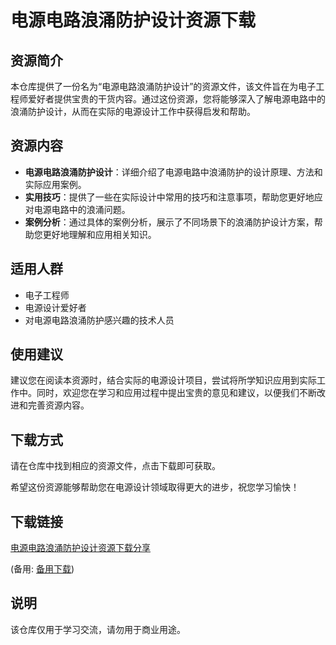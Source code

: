 # 电源电路浪涌防护设计资源下载

## 资源简介

本仓库提供了一份名为“电源电路浪涌防护设计”的资源文件，该文件旨在为电子工程师爱好者提供宝贵的干货内容。通过这份资源，您将能够深入了解电源电路中的浪涌防护设计，从而在实际的电源设计工作中获得启发和帮助。

## 资源内容

- **电源电路浪涌防护设计**：详细介绍了电源电路中浪涌防护的设计原理、方法和实际应用案例。
- **实用技巧**：提供了一些在实际设计中常用的技巧和注意事项，帮助您更好地应对电源电路中的浪涌问题。
- **案例分析**：通过具体的案例分析，展示了不同场景下的浪涌防护设计方案，帮助您更好地理解和应用相关知识。

## 适用人群

- 电子工程师
- 电源设计爱好者
- 对电源电路浪涌防护感兴趣的技术人员

## 使用建议

建议您在阅读本资源时，结合实际的电源设计项目，尝试将所学知识应用到实际工作中。同时，欢迎您在学习和应用过程中提出宝贵的意见和建议，以便我们不断改进和完善资源内容。

## 下载方式

请在仓库中找到相应的资源文件，点击下载即可获取。

希望这份资源能够帮助您在电源设计领域取得更大的进步，祝您学习愉快！

## 下载链接
[电源电路浪涌防护设计资源下载分享](https://pan.quark.cn/s/2a0f1c2cb2c1) 

(备用: [备用下载](https://pan.baidu.com/s/1fNxqR1JsWG1fPWvjbzXJ7Q?pwd=1234))

## 说明

该仓库仅用于学习交流，请勿用于商业用途。
